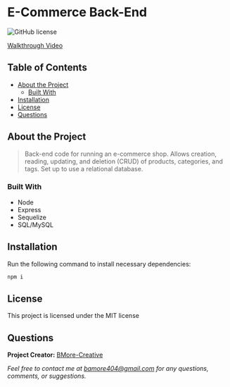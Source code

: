 # E-Commerce Back-End
  ![GitHub license](https://img.shields.io/badge/license-MIT-blue.svg) 

[Walkthrough Video](https://watch.screencastify.com/v/bOB9WLkn0kEUaPDQ4kir)

## Table of Contents

- [About the Project](#about-the-project)
  - [Built With](#built-with) 
- [Installation](#installation)
- [License](#license)
- [Questions](#questions)

## About the Project

>Back-end code for running an e-commerce shop. Allows creation, reading, updating, and deletion (CRUD) of products, categories, and tags. Set up to use a relational database.

### Built With
- Node 
- Express 
- Sequelize 
- SQL/MySQL

## Installation

Run the following command to install necessary dependencies:

```javascript
npm i
```

## License

This project is licensed under the MIT license

## Questions

**Project Creator:** [BMore-Creative](https://github.com/BMore-Creative)

*Feel free to contact me at bamore404@gmail.com for any questions, comments, or suggestions.*
